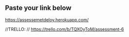## Paste your link below
https://assessemetdeloy.herokuapp.com/

//TRELLO: 
// https://trello.com/b/TQXOyToM/assessment-6 